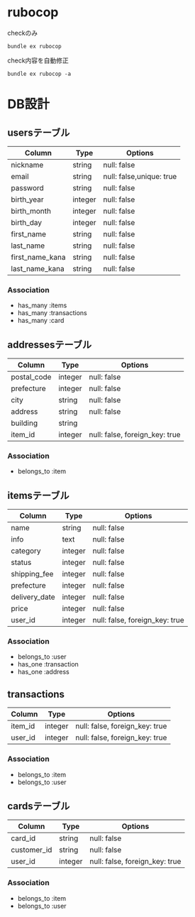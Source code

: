 # rubocop

checkのみ

```
bundle ex rubocop
```

check内容を自動修正

```
bundle ex rubocop -a
```

# DB設計

## usersテーブル
| Column          | Type    | Options                  |
| --------------- | ------- | ------------------------ |
| nickname        | string  | null: false              |
| email           | string  | null: false,unique: true |
| password        | string  | null: false              |
| birth_year      | integer | null: false              |
| birth_month     | integer | null: false              |
| birth_day       | integer | null: false              |
| first_name      | string  | null: false              |
| last_name       | string  | null: false              |
| first_name_kana | string  | null: false              |
| last_name_kana  | string  | null: false              |
### Association
- has_many :items
- has_many :transactions
- has_many :card

## addressesテーブル
| Column      | Type    | Options                        |
| ----------- | ------- | ------------------------------ |
| postal_code | integer | null: false                    |
| prefecture  | integer | null: false                    |
| city        | string  | null: false                    |
| address     | string  | null: false                    |
| building    | string  |                                |
| item_id     | integer | null: false, foreign_key: true |
### Association
- belongs_to :item

## itemsテーブル
| Column        | Type    | Options                        |
| ------------- | ------- | ------------------------------ |
| name          | string  | null: false                    |
| info          | text    | null: false                    |
| category      | integer | null: false                    |
| status        | integer | null: false                    |
| shipping_fee  | integer | null: false                    |
| prefecture    | integer | null: false                    |
| delivery_date | integer | null: false                    |
| price         | integer | null: false                    |
| user_id       | integer | null: false, foreign_key: true | <!-- <売り手> --> |
### Association
- belongs_to :user
- has_one :transaction
- has_one :address

## transactions  
| Column  | Type    | Options                        |
| ------- | ------- | ------------------------------ |
| item_id | integer | null: false, foreign_key: true |
| user_id | integer | null: false, foreign_key: true | <!-- <買い手> --> |
### Association
- belongs_to :item
- belongs_to :user

## cardsテーブル
| Column      | Type    | Options                        |
| ----------- | ------- | ------------------------------ |
| card_id     | string  | null: false                    |
| customer_id | string  | null: false                    |
| user_id     | integer | null: false, foreign_key: true |
### Association
- belongs_to :item
- belongs_to :user
